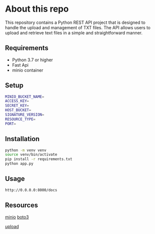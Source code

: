 # About this repo

This repository contains a Python REST API project that is designed to handle the upload and management of TXT files. The API allows users to  upload and retrieve text files in a simple and straightforward manner.

## Requirements

- Python 3.7 or higher
- Fast Api
- minio container 

## Setup 

```bash
MINIO_BUCKET_NAME=
ACCESS_KEY=
SECRET_KEY=
HOST_BUCKET=
SIGNATURE_VERSION=
RESOURCE_TYPE=
PORT=
```

## Installation

```bash
python -m venv venv
source venv/bin/activate
pip install -r requirements.txt
python app.py
```

## Usage

```bash
http://0.0.0.0:8000/docs
``` 

## Resources

[minio](https://www.sefidian.com/2022/04/08/deploy-standalone-minio-using-docker-compose/)
[boto3](https://stackoverflow.com/questions/42809096/difference-in-boto3-between-resource-client-and-session)

[upload](https://boto3.amazonaws.com/v1/documentation/api/latest/reference/services/s3/bucket/upload_fileobj.html)

